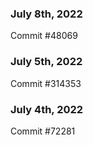 ### July 8th, 2022

Commit #48069

### July 5th, 2022

Commit #314353


### July 4th, 2022

Commit #72281
